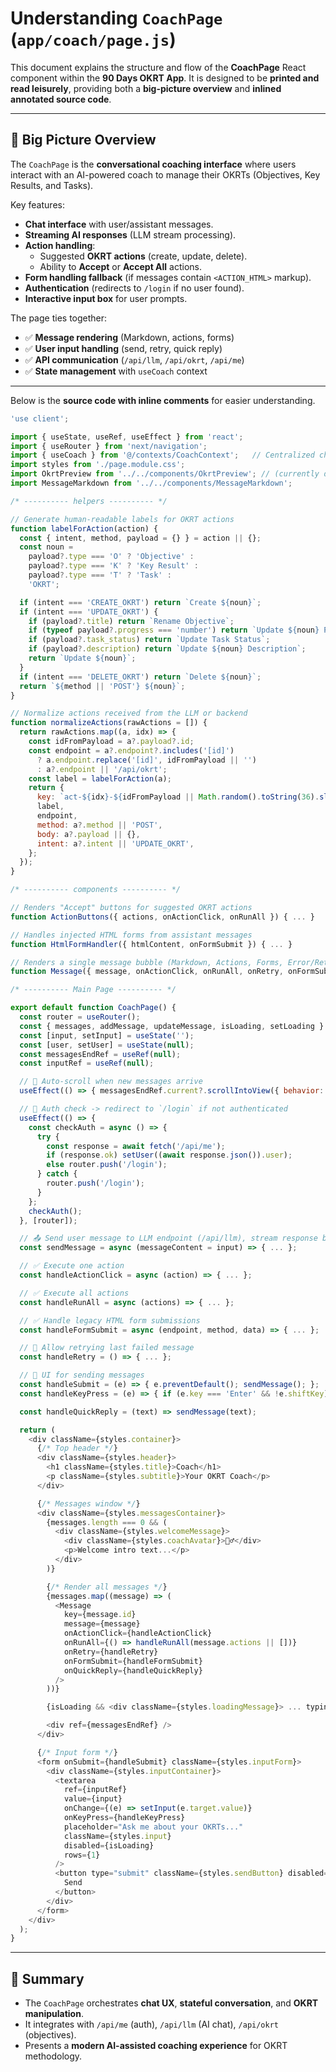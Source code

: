 # Understanding `CoachPage` (`app/coach/page.js`)

This document explains the structure and flow of the **CoachPage** React component within the **90 Days OKRT App**. It is designed to be **printed and read leisurely**, providing both a **big-picture overview** and **inlined annotated source code**.

---

## 📖 Big Picture Overview

The `CoachPage` is the **conversational coaching interface** where users interact with an AI-powered coach to manage their OKRTs (Objectives, Key Results, and Tasks).  

Key features:

- **Chat interface** with user/assistant messages.
- **Streaming AI responses** (LLM stream processing).
- **Action handling**:
  - Suggested **OKRT actions** (create, update, delete).
  - Ability to **Accept** or **Accept All** actions.
- **Form handling fallback** (if messages contain `<ACTION_HTML>` markup).
- **Authentication** (redirects to `/login` if no user found).
- **Interactive input box** for user prompts.

The page ties together:
- ✅ **Message rendering** (Markdown, actions, forms)
- ✅ **User input handling** (send, retry, quick reply)
- ✅ **API communication** (`/api/llm`, `/api/okrt`, `/api/me`)
- ✅ **State management** with `useCoach` context

---


Below is the **source code with inline comments** for easier understanding.

```javascript
'use client';

import { useState, useRef, useEffect } from 'react';
import { useRouter } from 'next/navigation';
import { useCoach } from '@/contexts/CoachContext';   // Centralized chat state/context
import styles from './page.module.css';
import OkrtPreview from '../../components/OkrtPreview'; // (currently disabled in UI)
import MessageMarkdown from '../../components/MessageMarkdown';

/* ---------- helpers ---------- */

// Generate human-readable labels for OKRT actions
function labelForAction(action) {
  const { intent, method, payload = {} } = action || {};
  const noun =
    payload?.type === 'O' ? 'Objective' :
    payload?.type === 'K' ? 'Key Result' :
    payload?.type === 'T' ? 'Task' :
    'OKRT';

  if (intent === 'CREATE_OKRT') return `Create ${noun}`;
  if (intent === 'UPDATE_OKRT') {
    if (payload?.title) return `Rename Objective`;
    if (typeof payload?.progress === 'number') return `Update ${noun} Progress`;
    if (payload?.task_status) return `Update Task Status`;
    if (payload?.description) return `Update ${noun} Description`;
    return `Update ${noun}`;
  }
  if (intent === 'DELETE_OKRT') return `Delete ${noun}`;
  return `${method || 'POST'} ${noun}`;
}

// Normalize actions received from the LLM or backend
function normalizeActions(rawActions = []) {
  return rawActions.map((a, idx) => {
    const idFromPayload = a?.payload?.id;
    const endpoint = a?.endpoint?.includes('[id]')
      ? a.endpoint.replace('[id]', idFromPayload || '')
      : a?.endpoint || '/api/okrt';
    const label = labelForAction(a);
    return {
      key: `act-${idx}-${idFromPayload || Math.random().toString(36).slice(2)}`,
      label,
      endpoint,
      method: a?.method || 'POST',
      body: a?.payload || {},
      intent: a?.intent || 'UPDATE_OKRT',
    };
  });
}

/* ---------- components ---------- */

// Renders "Accept" buttons for suggested OKRT actions
function ActionButtons({ actions, onActionClick, onRunAll }) { ... }

// Handles injected HTML forms from assistant messages
function HtmlFormHandler({ htmlContent, onFormSubmit }) { ... }

// Renders a single message bubble (Markdown, Actions, Forms, Error/Retry)
function Message({ message, onActionClick, onRunAll, onRetry, onFormSubmit, onQuickReply }) { ... }

/* ---------- Main Page ---------- */

export default function CoachPage() {
  const router = useRouter();
  const { messages, addMessage, updateMessage, isLoading, setLoading } = useCoach();
  const [input, setInput] = useState('');
  const [user, setUser] = useState(null);
  const messagesEndRef = useRef(null);
  const inputRef = useRef(null);

  // 🔑 Auto-scroll when new messages arrive
  useEffect(() => { messagesEndRef.current?.scrollIntoView({ behavior: 'smooth' }); }, [messages]);

  // 🔑 Auth check -> redirect to `/login` if not authenticated
  useEffect(() => {
    const checkAuth = async () => {
      try {
        const response = await fetch('/api/me');
        if (response.ok) setUser((await response.json()).user);
        else router.push('/login');
      } catch {
        router.push('/login');
      }
    };
    checkAuth();
  }, [router]);

  // 📤 Send user message to LLM endpoint (/api/llm), stream response back
  const sendMessage = async (messageContent = input) => { ... };

  // ✅ Execute one action
  const handleActionClick = async (action) => { ... };

  // ✅ Execute all actions
  const handleRunAll = async (actions) => { ... };

  // ✅ Handle legacy HTML form submissions
  const handleFormSubmit = async (endpoint, method, data) => { ... };

  // 🔄 Allow retrying last failed message
  const handleRetry = () => { ... };

  // 🔢 UI for sending messages
  const handleSubmit = (e) => { e.preventDefault(); sendMessage(); };
  const handleKeyPress = (e) => { if (e.key === 'Enter' && !e.shiftKey) { e.preventDefault(); sendMessage(); } };

  const handleQuickReply = (text) => sendMessage(text);

  return (
    <div className={styles.container}>
      {/* Top header */}
      <div className={styles.header}>
        <h1 className={styles.title}>Coach</h1>
        <p className={styles.subtitle}>Your OKRT Coach</p>
      </div>

      {/* Messages window */}
      <div className={styles.messagesContainer}>
        {messages.length === 0 && (
          <div className={styles.welcomeMessage}>
            <div className={styles.coachAvatar}>🏃‍♂️</div>
            <p>Welcome intro text...</p>
          </div>
        )}

        {/* Render all messages */}
        {messages.map((message) => (
          <Message
            key={message.id}
            message={message}
            onActionClick={handleActionClick}
            onRunAll={() => handleRunAll(message.actions || [])}
            onRetry={handleRetry}
            onFormSubmit={handleFormSubmit}
            onQuickReply={handleQuickReply}
          />
        ))}

        {isLoading && <div className={styles.loadingMessage}> ... typing ... </div>}

        <div ref={messagesEndRef} />
      </div>

      {/* Input form */}
      <form onSubmit={handleSubmit} className={styles.inputForm}>
        <div className={styles.inputContainer}>
          <textarea
            ref={inputRef}
            value={input}
            onChange={(e) => setInput(e.target.value)}
            onKeyPress={handleKeyPress}
            placeholder="Ask me about your OKRTs..."
            className={styles.input}
            disabled={isLoading}
            rows={1}
          />
          <button type="submit" className={styles.sendButton} disabled={isLoading || !input.trim()}>
            Send
          </button>
        </div>
      </form>
    </div>
  );
}
```

---

## 📝 Summary

- The `CoachPage` orchestrates **chat UX**, **stateful conversation**, and **OKRT manipulation**.  
- It integrates with `/api/me` (auth), `/api/llm` (AI chat), `/api/okrt` (objectives).  
- Presents a **modern AI-assisted coaching experience** for OKRT methodology.  
